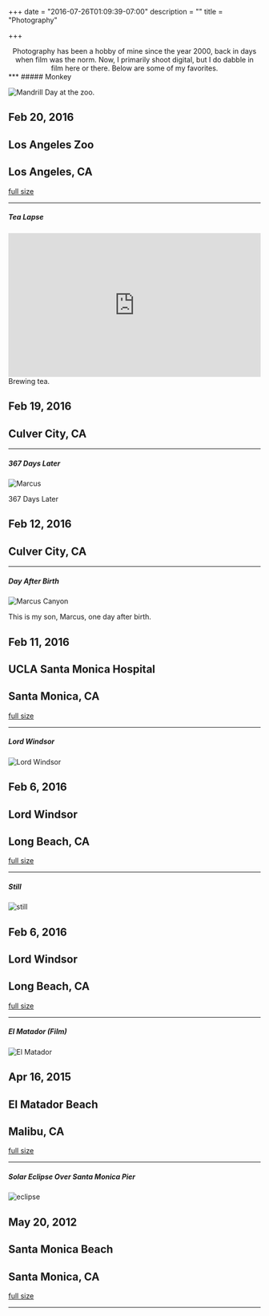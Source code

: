 +++
date = "2016-07-26T01:09:39-07:00"
description = ""
title = "Photography"

+++
<center>
Photography has been a hobby of mine since the year 2000, back in days when film was the norm. Now, I primarily shoot digital, but I do dabble in film here or there.  
Below are some of my favorites.
</center>
***
##### Monkey

![Mandrill](https://farm1.staticflickr.com/607/32645518440_42f37c9328_o_d.jpg)
Day at the zoo.

## Feb 20, 2016
## Los Angeles Zoo
## Los Angeles, CA
[full size](https://farm1.staticflickr.com/607/32645518440_42f37c9328_o_d.jpg)

***
##### Tea Lapse

<div style='position:relative;padding-bottom:57%'><iframe src='https://gfycat.com/ifr/HatefulSoreBlobfish' frameborder='0' scrolling='no' width='100%' height='100%' style='position:absolute;top:0;left:0;' allowfullscreen></iframe></div>
Brewing tea.

## Feb 19, 2016
## Culver City, CA

***
##### 367 Days Later
![Marcus](https://farm4.staticflickr.com/3789/32872170902_4994b570a3_o_d.jpg)

367 Days Later

## Feb 12, 2016
## Culver City, CA

***
##### Day After Birth
![Marcus Canyon](https://c2.staticflickr.com/2/1505/25064202002_7a79197d43_o.jpg)

This is my son, Marcus, one day after birth.  

## Feb 11, 2016
## UCLA Santa Monica Hospital
## Santa Monica, CA

[full size](https://c2.staticflickr.com/2/1505/25064202002_7a79197d43_o.jpg)

***
##### Lord Windsor

![Lord Windsor](https://farm2.staticflickr.com/1672/25182420115_3522f01d4e_h_d.jpg)
## Feb 6, 2016
## Lord Windsor
## Long Beach, CA  

[full size](https://farm2.staticflickr.com/1472/24814705719_6512719bef_o_d.jpg)

***

##### Still

![still](https://farm2.staticflickr.com/1487/25089171801_de12c0f1f2_h_d.jpg)
## Feb 6, 2016
## Lord Windsor
## Long Beach, CA  

[full size](https://c2.staticflickr.com/2/1487/25089171801_de12c0f1f2_h.jpg)

***

##### El Matador (Film)

![El Matador](https://farm2.staticflickr.com/1618/25156129356_44be7c9268_h_d.jpg)
## Apr 16, 2015
## El Matador Beach
## Malibu, CA  

[full size](https://farm2.staticflickr.com/1618/25156129356_52fcb69b8c_o_d.jpg)

***

##### Solar Eclipse Over Santa Monica Pier

![eclipse](https://farm1.staticflickr.com/701/32719561806_8e1d1bedcb_o_d.jpg)
## May 20, 2012
## Santa Monica Beach
## Santa Monica, CA  

[full size](https://farm1.staticflickr.com/701/32719561806_8e1d1bedcb_o_d.jpg)

***
